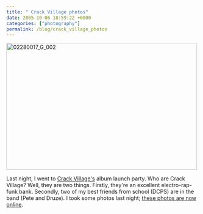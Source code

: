 ```yaml
---
title: " Crack Village photos"
date: 2005-10-06 18:59:22 +0000
categories: ["photography"]
permalink: /blog/crack_village_photos
---
```


<a data-flickr-embed="true"  href="https://www.flickr.com/photos/37816297@N06/6245708855/in/album-72157627897730164/" title="02280017_G_002"><img src="https://c1.staticflickr.com/7/6158/6245708855_6fdab0367a.jpg" width="500" height="332" alt="02280017_G_002"></a><script async src="//embedr.flickr.com/assets/client-code.js" charset="utf-8"></script>

Last night, I went to [Crack Village's](http://www.crackvillage.com)
album launch party. Who are Crack Village? Well, they are two things.
Firstly, they're an excellent electro-rap-funk bank. Secondly, two of my
best friends from school (DCPS) are in the band (Pete and Druze). I took
some photos last night; [these photos are now
online](https://www.flickr.com/photos/37816297@N06/albums/72157627897730164).

